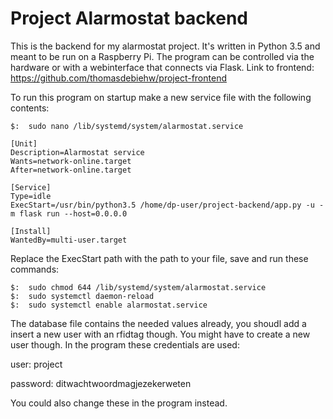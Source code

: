 # Project Alarmostat backend
This is the backend for my alarmostat project. It's written in Python 3.5 and meant to be run on a Raspberry Pi.
The program can be controlled via the hardware or with a webinterface that connects via Flask.
Link to frontend: https://github.com/thomasdebiehw/project-frontend

To run this program on startup make a new service file with the following contents:
```
$:  sudo nano /lib/systemd/system/alarmostat.service
```

```
[Unit]
Description=Alarmostat service
Wants=network-online.target
After=network-online.target

[Service]
Type=idle
ExecStart=/usr/bin/python3.5 /home/dp-user/project-backend/app.py -u -m flask run --host=0.0.0.0

[Install]
WantedBy=multi-user.target
```
Replace the ExecStart path with the path to your file, save and run these commands:
```
$:  sudo chmod 644 /lib/systemd/system/alarmostat.service
$:  sudo systemctl daemon-reload
$:  sudo systemctl enable alarmostat.service
```


The database file contains the needed values already, you shoudl add a insert a new user with an rfidtag though.
You might have to create a new user though. In the program these credentials are used:

user: project

password: ditwachtwoordmagjezekerweten

You could also change these in the program instead.
